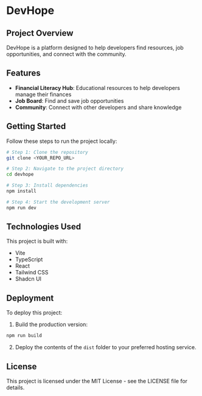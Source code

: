 
# DevHope

## Project Overview

DevHope is a platform designed to help developers find resources, job opportunities, and connect with the community.

## Features

- **Financial Literacy Hub**: Educational resources to help developers manage their finances
- **Job Board**: Find and save job opportunities
- **Community**: Connect with other developers and share knowledge

## Getting Started

Follow these steps to run the project locally:

```sh
# Step 1: Clone the repository
git clone <YOUR_REPO_URL>

# Step 2: Navigate to the project directory
cd devhope

# Step 3: Install dependencies
npm install

# Step 4: Start the development server
npm run dev
```

## Technologies Used

This project is built with:

- Vite
- TypeScript
- React
- Tailwind CSS
- Shadcn UI

## Deployment

To deploy this project:

1. Build the production version:
```sh
npm run build
```

2. Deploy the contents of the `dist` folder to your preferred hosting service.

## License

This project is licensed under the MIT License - see the LICENSE file for details.
